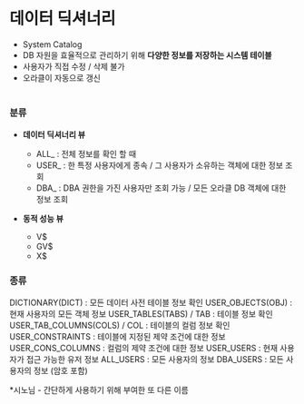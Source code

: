 # 데이터 딕셔너리 
  
 - System Catalog
 - DB 자원을 효율적으로 관리하기 위해 **다양한 정보를 저장하는 시스템 테이블**
 - 사용자가 직접 수정 / 삭제 불가 
 - 오라클이 자동으로 갱신 
# 
### 분류  
   - **데이터 딕셔너리 뷰**  
   
     - ALL_  : 전체 정보를 확인 할 때 
	  - USER_ : 한 특정 사용자에게 종속 / 그 사용자가 소유하는 객체에 대한 정보 조회
	  - DBA_  : DBA 권한을 가진 사용자만 조회 가능 / 모든 오라클 DB 객체에 대한 정보 조회
    
   - **동적 성능 뷰** 
   
     - V$    
     - GV$
	  - X$ 
     
### 종류 
  
  DICTIONARY(DICT) : 모든 데이터 사전 테이블 정보 확인 
	USER_OBJECTS(OBJ) : 현재 사용자의 모든 객체 정보 
	USER_TABLES(TABS) / TAB	: 테이블 정보 확인
	USER_TAB_COLUMNS(COLS) / COL : 테이블의 컬럼 정보 확인 
	USER_CONSTRAINTS : 테이블에 지정된 제약 조건에 대한 정보 
  USER_CONS_COLUMNS : 컬럼의 제약 조건에 대한 정보 
	USER_USERS : 현재 사용자가 접근 가능한 유저 정보
	ALL_USERS : 모든 사용자의 정보 
	DBA_USERS : 모든 사용자의 정보 (암호 포함) 	

  *시노님 - 간단하게 사용하기 위해 부여한 또 다른 이름 
